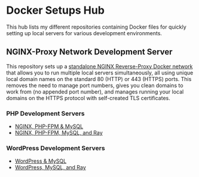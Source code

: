 # Docker Setups Hub

This hub lists my different repositories containing Docker files for quickly setting up local servers for various development environments.

## NGINX-Proxy Network Development Server

This repository sets up a [standalone NGINX Reverse-Proxy Docker network](https://github.com/jacobcassidy/docker-nginx-proxy-setup) that allows you to run multiple local servers simultaneously, all using unique local domain names on the standard 80 (HTTP) or 443 (HTTPS) ports. This removes the need to manage port numbers, gives you clean domains to work from (no appended port number), and manages running your local domains on the HTTPS protocol with self-created TLS certificates.

### PHP Development Servers

- [NGINX, PHP-FPM & MySQL](https://github.com/jacobcassidy/docker-nginx-phpfpm-setup)
- [NGINX, PHP-FPM, MySQL, and Ray](https://github.com/jacobcassidy/docker-nginx-phpfpm-ray-setup)

### WordPress Development Servers

- [WordPress & MySQL](https://github.com/jacobcassidy/docker-wordpress-setup)
- [WordPress, MySQL, and Ray](https://github.com/jacobcassidy/docker-wordpress-ray-setup)
